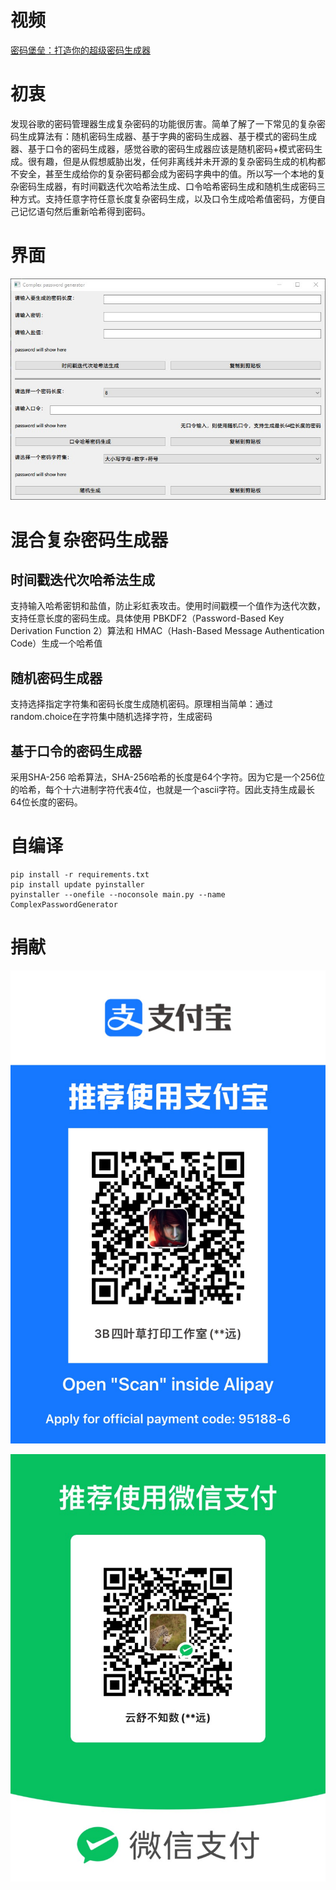 # 视频


<a href="https://www.bilibili.com/video/BV1gz4y1A7Ao/">密码堡垒：打造你的超级密码生成器</a>


# 初衷

发现谷歌的密码管理器生成复杂密码的功能很厉害。简单了解了一下常见的复杂密码生成算法有：随机密码生成器、基于字典的密码生成器、基于模式的密码生成器、基于口令的密码生成器，感觉谷歌的密码生成器应该是随机密码+模式密码生成。很有趣，但是从假想威胁出发，任何非离线并未开源的复杂密码生成的机构都不安全，甚至生成给你的复杂密码都会成为密码字典中的值。所以写一个本地的复杂密码生成器，有时间戳迭代次哈希法生成、口令哈希密码生成和随机生成密码三种方式。支持任意字符任意长度复杂密码生成，以及口令生成哈希值密码，方便自己记忆语句然后重新哈希得到密码。


# 界面

<p align="center"> <div align="middle"><img src="./resources/Snipaste_2023-11-17_12-44-23.jpg" alt="202310141456515" width="720" height=""></div></p>



# 混合复杂密码生成器

## 时间戳迭代次哈希法生成

支持输入哈希密钥和盐值，防止彩虹表攻击。使用时间戳模一个值作为迭代次数，支持任意长度的密码生成。具体使用 PBKDF2（Password-Based Key Derivation Function 2）算法和 HMAC（Hash-Based Message Authentication Code）生成一个哈希值


## 随机密码生成器

<!-- ## 基于时间戳随机值下标访问惰性字典密码生成器 -->

支持选择指定字符集和密码长度生成随机密码。原理相当简单：通过random.choice在字符集中随机选择字符，生成密码

## 基于口令的密码生成器

采用SHA-256 哈希算法，SHA-256哈希的长度是64个字符。因为它是一个256位的哈希，每个十六进制字符代表4位，也就是一个ascii字符。因此支持生成最长64位长度的密码。


# 自编译

```
pip install -r requirements.txt
pip install update pyinstaller
pyinstaller --onefile --noconsole main.py --name ComplexPasswordGenerator
```

# 捐献

<p align="center"> <div align="middle"><img src="https://github.com/yunshu-drwells/Notes/blob/main/donate%20ali.jpg" alt="202402191238496" width="720" height=""></div></p>

<p align="center"> <div align="middle"><img src="https://github.com/yunshu-drwells/Notes/blob/main/donate%20wechat.jpg" alt="202402191238496" width="720" height=""></div></p>

